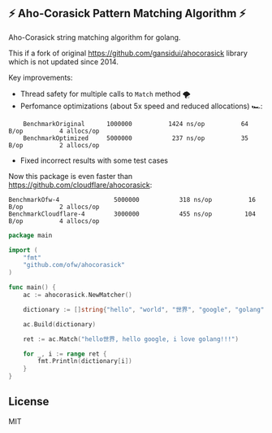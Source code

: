 ## ⚡ Aho-Corasick Pattern Matching Algorithm ⚡

Aho-Corasick string matching algorithm for golang.

This if a fork of original https://github.com/gansidui/ahocorasick library which is not updated since 2014.

Key improvements:
* Thread safety for multiple calls to `Match` method 🌪️
* Perfomance optimizations (about 5x speed and reduced allocations) 🏎:
```
    BenchmarkOriginal      1000000          1424 ns/op          64 B/op          4 allocs/op
    BenchmarkOptimized     5000000           237 ns/op          35 B/op          2 allocs/op
```
* Fixed incorrect results with some test cases

Now this package is even faster than https://github.com/cloudflare/ahocorasick:

```
BenchmarkOfw-4          	 5000000	       318 ns/op	      16 B/op	       2 allocs/op
BenchmarkCloudflare-4   	 3000000	       455 ns/op	     104 B/op	       4 allocs/op
```

~~~ go
package main

import (
	"fmt"
	"github.com/ofw/ahocorasick"
)

func main() {
	ac := ahocorasick.NewMatcher()

	dictionary := []string{"hello", "world", "世界", "google", "golang", "c++", "love"}

	ac.Build(dictionary)

	ret := ac.Match("hello世界, hello google, i love golang!!!")

	for _, i := range ret {
		fmt.Println(dictionary[i])
	}
}


~~~

## License

MIT